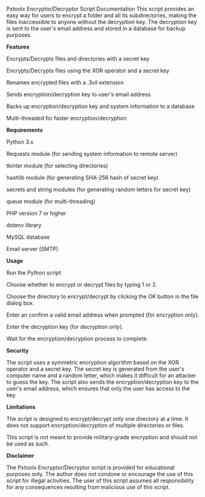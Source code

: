 Pxtoolx Encryptor/Decryptor Script Documentation
This script provides an easy way for users to encrypt a folder and all its subdirectories, making the files inaccessible to anyone without the decryption key. The decryption key is sent to the user's email address and stored in a database for backup purposes.

**Features**

Encrypts/Decrypts files and directories with a secret key

Encrypts/Decrypts files using the XOR operator and a secret key

Renames encrypted files with a .3vil extension

Sends encryption/decryption key to user's email address

Backs up encryption/decryption key and system information to a database

Multi-threaded for faster encryption/decryption


**Requirements**

Python 3.x

Requests module (for sending system information to remote server)

tkinter module (for selecting directories)

hashlib module (for generating SHA-256 hash of secret key)

secrets and string modules (for generating random letters for secret key)

queue module (for multi-threading)

PHP version 7 or higher

dotenv library

MySQL database

Email server (SMTP)



**Usage**

Run the Python script

Choose whether to encrypt or decrypt files by typing 1 or 2.

Choose the directory to encrypt/decrypt by clicking the OK button in the file dialog box.

Enter an confirm a valid email address when prompted (for encryption only).

Enter the decryption key (for decryption only).

Wait for the encryption/decryption process to complete.


**Security**

The script uses a symmetric encryption algorithm based on the XOR operator and a secret key. The secret key is generated from the user's computer name and a random letter, which makes it difficult for an attacker to guess the key. The script also sends the encryption/decryption key to the user's email address, which ensures that only the user has access to the key.

**Limitations**

The script is designed to encrypt/decrypt only one directory at a time. It does not support encryption/decryption of multiple directories or files.

This script is not meant to provide military-grade encryption and should not be used as such.


**Disclaimer**

The Pxtoolx Encryptor/Decryptor script is provided for educational purposes only. The author does not condone or encourage the use of this script for illegal activities. The user of this script assumes all responsibility for any consequences resulting from malicious use of this script.
